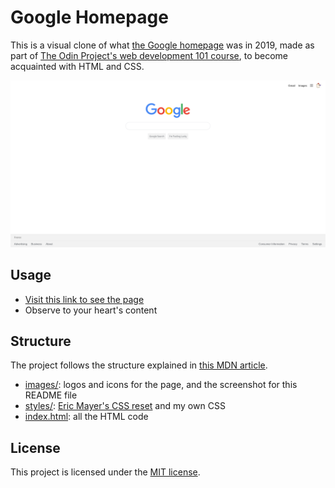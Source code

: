 # Google Homepage

This is a visual clone of what [the Google homepage](https://www.google.com) was in 2019, made as part of
[The Odin Project's web development 101
course](https://www.theodinproject.com/courses/web-development-101/lessons/html-css), to become acquainted with HTML and CSS.

![Screenshot of this clone](./images/screenshot.png)

## Usage

- [Visit this link to see the page](https://lukylurks.github.io/google-homepage/)
- Observe to your heart's content

## Structure

The project follows the structure explained in [this MDN article](https://developer.mozilla.org/en-US/docs/Learn/Getting_started_with_the_web/Dealing_with_files).
- [images/](./images): logos and icons for the page, and the screenshot for this README file
- [styles/](./styles): [Eric Mayer's CSS reset](https://meyerweb.com/eric/tools/css/reset/) and my own CSS
- [index.html](./index.html): all the HTML code

## License

This project is licensed under the [MIT license](./LICENSE).
